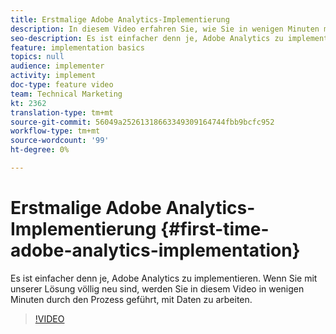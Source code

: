 ```yaml
---
title: Erstmalige Adobe Analytics-Implementierung
description: In diesem Video erfahren Sie, wie Sie in wenigen Minuten mit Adobe Analytics-Daten arbeiten.
seo-description: Es ist einfacher denn je, Adobe Analytics zu implementieren. Wenn Sie mit unserer Lösung völlig neu sind, werden Sie in diesem Video in wenigen Minuten durch den Prozess geführt, mit Daten aufzustehen.
feature: implementation basics
topics: null
audience: implementer
activity: implement
doc-type: feature video
team: Technical Marketing
kt: 2362
translation-type: tm+mt
source-git-commit: 56049a25261318663349309164744fbb9bcfc952
workflow-type: tm+mt
source-wordcount: '99'
ht-degree: 0%

---
```



# Erstmalige Adobe Analytics-Implementierung {#first-time-adobe-analytics-implementation}

Es ist einfacher denn je, Adobe Analytics zu implementieren. Wenn Sie mit unserer Lösung völlig neu sind, werden Sie in diesem Video in wenigen Minuten durch den Prozess geführt, mit Daten zu arbeiten.

>[!VIDEO](https://video.tv.adobe.com/v/25456/?quality=12)
